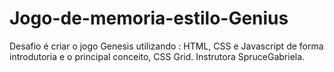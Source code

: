 # Jogo-de-memoria-estilo-Genius
Desafio é criar o jogo Genesis utilizando : HTML, CSS e Javascript de forma introdutoria e o principal conceito, CSS Grid.
Instrutora SpruceGabriela.
